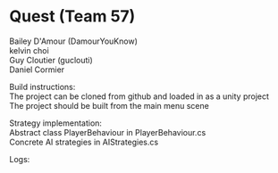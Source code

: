 # Quest (Team 57)
Bailey D'Amour (DamourYouKnow)  
kelvin choi  
Guy Cloutier (guclouti)  
Daniel Cormier  
  
Build instructions:  
The project can be cloned from github and loaded in as a unity project  
The project should be built from the main menu scene  
  
Strategy implementation:  
Abstract class PlayerBehaviour in PlayerBehaviour.cs  
Concrete AI strategies in AIStrategies.cs  
  
Logs:  